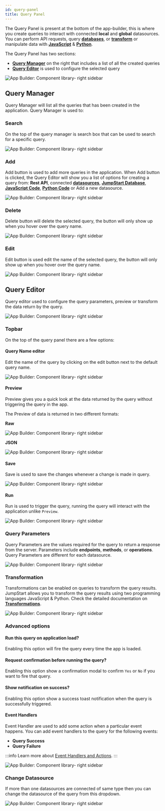 ```yaml
---
id: query-panel
title: Query Panel
---
```


The Query Panel is present at the bottom of the app-builder, this is where you create queries to interact with connected **local** and **global** datasources. You can perform API requests, query **[databases](/docs/data-sources/overview)**, or **[transform](/docs/tutorial/transformations)** or manipulate data with **[JavaScript](/docs/data-sources/run-js)** & **[Python](/docs/data-sources/run-py)**.

The Query Panel has two sections:
- **[Query Manager](#query-manager)** on the right that includes a list of all the created queries
- **[Query Editor](#query-editor)** is used to configure the selected query

<div style={{textAlign: 'center'}}>

<img className="screenshot-full" src="/img/v2-beta/app-builder/querypanel/newui/querypanel.png" alt="App Builder: Component library- right sidebar"/>

</div>

## Query Manager

Query Manager will list all the queries that has been created in the application. Query Manager is used to:

### Search 

On the top of the query manager is search box that can be used to search for a specific query.

<div style={{textAlign: 'center'}}>

<img className="screenshot-full" src="/img/v2-beta/app-builder/querypanel/search.png" alt="App Builder: Component library- right sidebar"/>

</div>

### Add

Add button is used to add more queries in the application. When Add button is clicked, the Query Editor will show you a list of options for creating a query from: **Rest API**, connected **[datasources](/docs/data-sources/overview)**, **[JumpStart Database](/docs/jumpstart-database)**, **[JavaScript Code](/docs/data-sources/run-js)**, **[Python Code](/docs/data-sources/run-py)** or Add a new datasource.

<div style={{textAlign: 'center'}}>

<img className="screenshot-full" src="/img/v2-beta/app-builder/querypanel/newui/add.png" alt="App Builder: Component library- right sidebar"/>

</div>

### Delete

Delete button will delete the selected query, the button will only show up when you hover over the query name.

<div style={{textAlign: 'center'}}>

<img className="screenshot-full" src="/img/v2-beta/app-builder/querypanel/delete.png" alt="App Builder: Component library- right sidebar"/>

</div>

### Edit

Edit button is used edit the name of the selected query, the button will only show up when you hover over the query name.

<div style={{textAlign: 'center'}}>

<img className="screenshot-full" src="/img/v2-beta/app-builder/querypanel/edit.png" alt="App Builder: Component library- right sidebar"/>

</div>

## Query Editor

Query editor used to configure the query parameters, preview or transform the data return by the query.

<div style={{textAlign: 'center'}}>

<img className="screenshot-full" src="/img/v2-beta/app-builder/querypanel/editor.png" alt="App Builder: Component library- right sidebar"/>

</div>

### Topbar

On the top of the query panel there are a few options:

#### Query Name editor

Edit the name of the query by clicking on the edit button next to the default query name.

<div style={{textAlign: 'center'}}>

<img className="screenshot-full" src="/img/v2-beta/app-builder/querypanel/nameedit.png" alt="App Builder: Component library- right sidebar"/>

</div>

#### Preview

Preview gives you a quick look at the data returned by the query without triggering the query in the app.

The Preview of data is returned in two different formats:

**Raw**

<div style={{textAlign: 'center'}}>

<img className="screenshot-full" src="/img/v2-beta/app-builder/querypanel/raw.png" alt="App Builder: Component library- right sidebar"/>

</div>

**JSON**

<div style={{textAlign: 'center'}}>

<img className="screenshot-full" src="/img/v2-beta/app-builder/querypanel/json.png" alt="App Builder: Component library- right sidebar"/>

</div>

#### Save

Save is used to save the changes whenever a change is made in query.

<div style={{textAlign: 'center'}}>

<img className="screenshot-full" src="/img/v2-beta/app-builder/querypanel/save.png" alt="App Builder: Component library- right sidebar"/>

</div>

#### Run

Run is used to trigger the query, running the query will interact with the application unlike `Preview`.

<div style={{textAlign: 'center'}}>

<img className="screenshot-full" src="/img/v2-beta/app-builder/querypanel/run.png" alt="App Builder: Component library- right sidebar"/>

</div>

### Query Parameters

Query Parameters are the values required for the query to return a response from the server. Parameters include **endpoints**, **methods**, or **operations**. Query Parameters are different for each datasource.

<div style={{textAlign: 'center'}}>

<img className="screenshot-full" src="/img/v2-beta/app-builder/querypanel/params.png" alt="App Builder: Component library- right sidebar"/>

</div>

### Transformation

Transformations can be enabled on queries to transform the query results. JumpStart allows you to transform the query results using two programming languages JavaScript & Python. Check the detailed documentation on **[Transformations](/docs/tutorial/transformations)**.

<div style={{textAlign: 'center'}}>

<img className="screenshot-full" src="/img/v2-beta/app-builder/querypanel/transform.png" alt="App Builder: Component library- right sidebar"/>

</div>

### Advanced options

#### Run this query on application load?

Enabling this option will fire the query every time the app is loaded.

#### Request confirmation before running the query?

Enabling this option show a confirmation modal to confirm `Yes` or `No` if you want to fire that query.

#### Show notification on success?

Enabling this option show a success toast notification when the query is successfully triggered.

#### Event Handlers

Event Handler are used to add some action when a particular event happens. You can add event handlers to the query for the following events:

- **Query Success**
- **Query Failure**

:::info
Learn more about [Event Handlers and Actions](/docs/widgets/overview#component-event-handlers).
:::

<div style={{textAlign: 'center'}}>

<img className="screenshot-full" src="/img/v2-beta/app-builder/querypanel/advanced.png" alt="App Builder: Component library- right sidebar"/>

</div>

### Change Datasource

If more than one datasources are connected of same type then you can change the datasource of the query from this dropdown.


<div style={{textAlign: 'center'}}>

<img className="screenshot-full" src="/img/v2-beta/app-builder/querypanel/newui/switch.png" alt="App Builder: Component library- right sidebar"/>

</div>